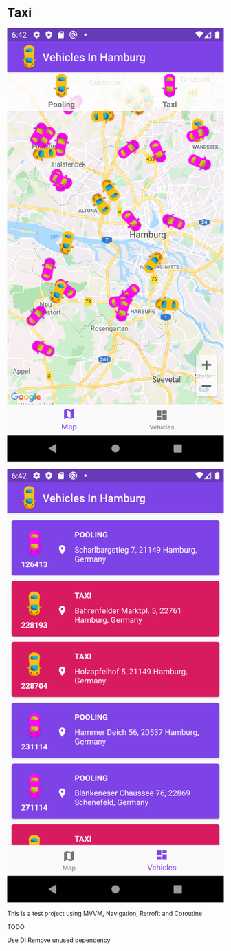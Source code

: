 # Taxi


![Test Image 1](/readme/1.png)
 

![Test Image 3](/readme/2.png)


This is a test project using MVVM, Navigation, Retrofit and Coroutine 


TODO 

Use DI 
Remove unused dependency 
 